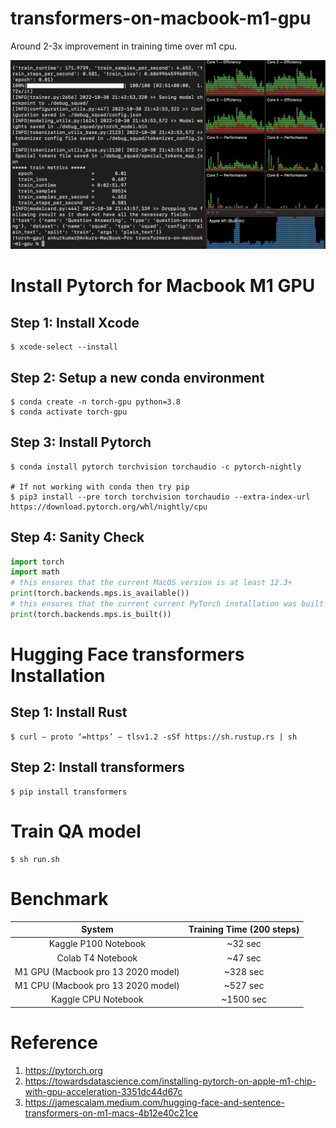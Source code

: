 # transformers-on-macbook-m1-gpu

Around 2-3x improvement in training time over m1 cpu.

![localImage](./training_pic.png)

# Install Pytorch for Macbook M1 GPU

##  Step 1: Install Xcode
    $ xcode-select --install

##  Step 2: Setup a new conda environment
    $ conda create -n torch-gpu python=3.8
    $ conda activate torch-gpu

##  Step 3: Install Pytorch
    $ conda install pytorch torchvision torchaudio -c pytorch-nightly

    # If not working with conda then try pip
    $ pip3 install --pre torch torchvision torchaudio --extra-index-url https://download.pytorch.org/whl/nightly/cpu

## Step 4: Sanity Check

```python
import torch
import math
# this ensures that the current MacOS version is at least 12.3+
print(torch.backends.mps.is_available())
# this ensures that the current current PyTorch installation was built with MPS activated.
print(torch.backends.mps.is_built())
```

# Hugging Face transformers Installation

## Step 1: Install Rust

    $ curl — proto ‘=https’ — tlsv1.2 -sSf https://sh.rustup.rs | sh

## Step 2: Install transformers

    $ pip install transformers


# Train QA model

    $ sh run.sh
    
# Benchmark

| System | Training Time (200 steps)    |
| :---:   | :---: |
| Kaggle P100 Notebook | ~32 sec   |
| Colab T4 Notebook | ~47 sec  |
| M1 GPU (Macbook pro 13 2020 model) | ~328 sec |
| M1 CPU (Macbook pro 13 2020 model) | ~527 sec  |
| Kaggle CPU Notebook | ~1500 sec  |

# Reference

1. https://pytorch.org
2. https://towardsdatascience.com/installing-pytorch-on-apple-m1-chip-with-gpu-acceleration-3351dc44d67c
3. https://jamescalam.medium.com/hugging-face-and-sentence-transformers-on-m1-macs-4b12e40c21ce
